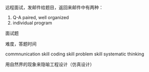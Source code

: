 

远程面试，发邮件给题目，返回来邮件中有两种：

1. Q-A paired, well organized
2. individual program



面试题

难度，答题时间

commnunication skill
coding skill
problem skill
systematic thinking

用自然界的现象来隐喻工程设计（仿真设计）